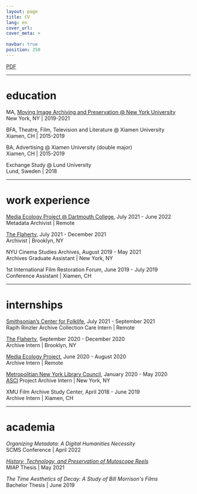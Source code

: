 ```yaml
---
layout: page
title: CV
lang: en
cover_url: 
cover_meta: >
  
navbar: true
position: 250
---
```


[PDF](https://digitalshiyang.github.io/assets/shiyangjiang_cv.pdf)

---

# education

MA, [Moving Image Archiving and Preservation @ New York University]()<br>
New York, NY | 2019-2021

BFA, Theatre, Film, Television and Literature @ Xiamen University<br>
Xiamen, CH | 2015-2019

BA, Advertising @ Xiamen University (double major) <br>
Xiamen, CH | 2015-2019

Exchange Study @ Lund University<br>
Lund, Sweden | 2018

---

# work experience

[Media Ecology Project @ Dartmouth College](https://mediaecology.dartmouth.edu/wp/), July 2021 - June 2022<br>
Metadata Archivist | Remote

[The Flaherty](), July 2021 - December 2021<br>
Archivist | Brooklyn, NY

NYU Cinema Studies Archives, August 2019 - May 2021<br>
Archives Graduate Assistant | New York, NY

1st International Film Restoration Forum, June 2019 - July 2019<br>
Conference Assistant | Xiamen, CH

---

# internships

[Smithsonian’s Center for Folklife](), July 2021 - September 2021<br>
Raplh Rinzler Archive Collection Care Intern | Remote

[The Flaherty](), September 2020 - December 2020<br>
Archive Intern | Brooklyn, NY

[Media Ecology Project](https://mediaecology.dartmouth.edu/wp/), June 2020 - August 2020<br>
Archive Intern | Remote

[Metropolitian New York Library Council](), January 2020 - May 2020<br>
[ASCI]() Project Archive Intern | New York, NY

XMU Film Archive Study Center, April 2018 - June 2019<br>
Archive Intern | Xiamen, CH

---

# academia

*Organizing Metadata: A Digital Humanities Necessity*<br>
SCMS Conference | April 2022

[*History, Technology, and Preservation of Mutoscope Reels*](https://miap.hosting.nyu.edu/program/student_work/2021spring/21s_thesis_Jiang_deposit_copy_y.pdf)<br>
MIAP Thesis | May 2021

*The Time Aesthetics of Decay: A Study of Bill Morrison's Films*<br>
Bachelor Thesis | June 2019

